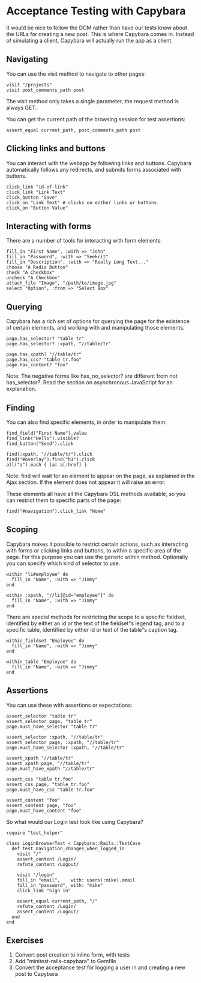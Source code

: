Acceptance Testing with Capybara
================================

It would be nice to follow the DOM rather than have our tests know about the URLs for creating a new post. This is where Capybara comes in. Instead of simulating a client, Capybara will actually run the app as a client.

Navigating
----------

You can use the visit method to navigate to other pages:

    visit "/projects"
    visit post_comments_path post

The visit method only takes a single parameter, the request method is always GET.

You can get the current path of the browsing session for test assertions:

    assert_equal current_path, post_comments_path post

Clicking links and buttons
--------------------------

You can interact with the webapp by following links and buttons. Capybara automatically follows any redirects, and submits forms associated with buttons.

    click_link "id-of-link"
    click_link "Link Text"
    click_button "Save"
    click_on "Link Text" # clicks on either links or buttons
    click_on "Button Value"

Interacting with forms
----------------------

There are a number of tools for interacting with form elements:

    fill_in "First Name", :with => "John"
    fill_in "Password", :with => "Seekrit"
    fill_in "Description", :with => "Really Long Text..."
    choose "A Radio Button"
    check "A Checkbox"
    uncheck "A Checkbox"
    attach_file "Image", "/path/to/image.jpg"
    select "Option", :from => "Select Box"

Querying
--------

Capybara has a rich set of options for querying the page for the existence of certain elements, and working with and manipulating those elements.

    page.has_selector? "table tr"
    page.has_selector? :xpath, "//table/tr"

    page.has_xpath? "//table/tr"
    page.has_css? "table tr.foo"
    page.has_content? "foo"

Note: The negative forms like has_no_selector? are different from not has_selector?. Read the section on asynchronous JavaScript for an explanation.

Finding
-------

You can also find specific elements, in order to manipulate them:

    find_field("First Name").value
    find_link("Hello").visible?
    find_button("Send").click

    find(:xpath, "//table/tr").click
    find("#overlay").find("h1").click
    all("a").each { |a| a[:href] }

Note: find will wait for an element to appear on the page, as explained in the Ajax section. If the element does not appear it will raise an error.

These elements all have all the Capybara DSL methods available, so you can restrict them to specific parts of the page:

    find("#navigation").click_link "Home"

Scoping
-------

Capybara makes it possible to restrict certain actions, such as interacting with forms or clicking links and buttons, to within a specific area of the page. For this purpose you can use the generic within method. Optionally you can specify which kind of selector to use.

    within "li#employee" do
      fill_in "Name", :with => "Jimmy"
    end

    within :xpath, "//li[@id="employee"]" do
      fill_in "Name", :with => "Jimmy"
    end

There are special methods for restricting the scope to a specific fieldset, identified by either an id or the text of the fieldset"s legend tag, and to a specific table, identified by either id or text of the table"s caption tag.

    within_fieldset "Employee" do
      fill_in "Name", :with => "Jimmy"
    end

    within_table "Employee" do
      fill_in "Name", :with => "Jimmy"
    end

Assertions
----------

You can use these with assertions or expectations:

    assert_selector "table tr"
    assert_selector page, "table tr"
    page.must_have_selector "table tr"

    assert_selector :xpath, "//table/tr"
    assert_selector page, :xpath, "//table/tr"
    page.must_have_selector :xpath, "//table/tr"

    assert_xpath "//table/tr"
    assert_xpath page, "//table/tr"
    page.must_have_xpath "//table/tr"

    assert_css "table tr.foo"
    assert_css page, "table tr.foo"
    page.must_have_css "table tr.foo"

    assert_content "foo"
    assert_content page, "foo"
    page.must_have_content "foo"

So what would our Login test look like using Capybara?

    require "test_helper"
     
    class LoginBrowserTest < Capybara::Rails::TestCase
      def test_navigation_changes_when_logged_in
        visit "/"
        assert_content /Login/
        refute_content /Logout/

        visit "/login"
        fill_in "email",    with: users(:mike).email
        fill_in "password", with: "mike"
        click_link "Sign in"

        assert_equal current_path, "/"
        refute_content /Login/
        assert_content /Logout/
      end
    end

Exercises
---------

1. Convert post creation to inline form, with tests
1. Add "minitest-rails-capybara" to Gemfile
2. Convert the acceptance test for logging a user in and creating a new post to Capybara
